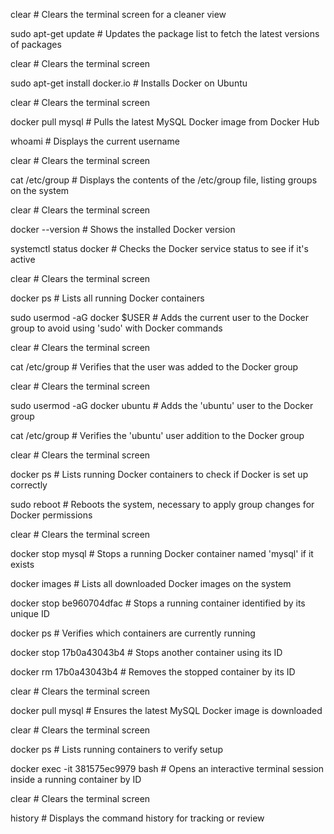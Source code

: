 clear  # Clears the terminal screen for a cleaner view

sudo apt-get update  # Updates the package list to fetch the latest versions of packages

clear  # Clears the terminal screen

sudo apt-get install docker.io  # Installs Docker on Ubuntu

clear  # Clears the terminal screen

docker pull mysql  # Pulls the latest MySQL Docker image from Docker Hub

whoami  # Displays the current username

clear  # Clears the terminal screen

cat /etc/group  # Displays the contents of the /etc/group file, listing groups on the system

clear  # Clears the terminal screen

docker --version  # Shows the installed Docker version

systemctl status docker  # Checks the Docker service status to see if it's active

clear  # Clears the terminal screen

docker ps  # Lists all running Docker containers

sudo usermod -aG docker $USER  # Adds the current user to the Docker group to avoid using 'sudo' with Docker commands

clear  # Clears the terminal screen

cat /etc/group  # Verifies that the user was added to the Docker group

clear  # Clears the terminal screen

sudo usermod -aG docker ubuntu  # Adds the 'ubuntu' user to the Docker group

cat /etc/group  # Verifies the 'ubuntu' user addition to the Docker group

clear  # Clears the terminal screen

docker ps  # Lists running Docker containers to check if Docker is set up correctly

sudo reboot  # Reboots the system, necessary to apply group changes for Docker permissions

clear  # Clears the terminal screen

docker stop mysql  # Stops a running Docker container named 'mysql' if it exists

docker images  # Lists all downloaded Docker images on the system

docker stop be960704dfac  # Stops a running container identified by its unique ID

docker ps  # Verifies which containers are currently running

docker stop 17b0a43043b4  # Stops another container using its ID

docker rm 17b0a43043b4  # Removes the stopped container by its ID

clear  # Clears the terminal screen

docker pull mysql  # Ensures the latest MySQL Docker image is downloaded

clear  # Clears the terminal screen

docker ps  # Lists running containers to verify setup

docker exec -it 381575ec9979 bash  # Opens an interactive terminal session inside a running container by ID

clear  # Clears the terminal screen

history  # Displays the command history for tracking or review
